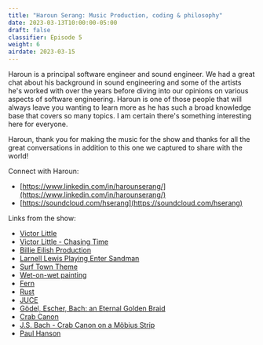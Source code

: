 ```yaml
---
title: "Haroun Serang: Music Production, coding & philosophy"
date: 2023-03-13T10:00:00-05:00
draft: false
classifier: Episode 5
weight: 6
airdate: 2023-03-15
---
```


Haroun is a principal software engineer and sound engineer. We had a great chat
about his background in sound engineering and some of the artists he's worked
with over the years before diving into our opinions on various aspects of
software engineering. Haroun is one of those people that will always leave you
wanting to learn more as he has such a broad knowledge base that covers so many
topics. I am certain there's something interesting here for everyone.

Haroun, thank you for making the music for the show and thanks for all the great
conversations in addition to this one we captured to share with the world!

Connect with Haroun:

- [https://www.linkedin.com/in/harounserang/](https://www.linkedin.com/in/harounserang/)
- [https://soundcloud.com/hserang](https://soundcloud.com/hserang)

Links from the show:

- [Victor Little](https://victorlittlemusic.com/)
- [Victor Little - Chasing Time](https://www.youtube.com/watch?v=J5jvAXHYBck)
- [Billie Eilish Production](https://www.youtube.com/watch?v=gI5HOHEnal8)
- [Larnell Lewis Playing Enter
  Sandman](https://www.youtube.com/watch?v=Zd_UcjMusUA)
- [Surf Town Theme](https://www.youtube.com/watch?v=A6kc5b6sB1E)
- [Wet-on-wet painting](https://en.wikipedia.org/wiki/Wet-on-wet)
- [Fern](https://www.buildwithfern.com/)
- [Rust](https://www.rust-lang.org/)
- [JUCE](https://juce.com/)
- [Gödel, Escher, Bach: an Eternal Golden Braid](https://en.wikipedia.org/wiki/G%C3%B6del,_Escher,_Bach)
- [Crab Canon](https://en.wikipedia.org/wiki/Crab_canon)
- [J.S. Bach - Crab Canon on a Möbius Strip](https://www.youtube.com/watch?v=xUHQ2ybTejU)
- [Paul Hanson](https://www.paulhansonmusic.com/)
